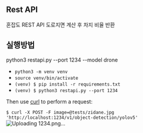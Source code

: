 
## Rest API
혼잡도 REST API
도로지면 계산 후 차지 비율 반환

실행방법
----------------------------------------------------------------------------------------------
python3 restapi.py --port 1234 --model drone 

* `python3 -m venv venv`
* `source venv/bin/activate`
* `(venv) $ pip install -r requirements.txt`
* `(venv) $ python3 restapi.py --port 1234`

Then use [curl](https://curl.se/) to perform a request:

`$ curl -X POST -F image=@tests/zidane.jpg 'http://localhost:1234/v1/object-detection/yolov5'`
![Uploading 1234.png…]()
